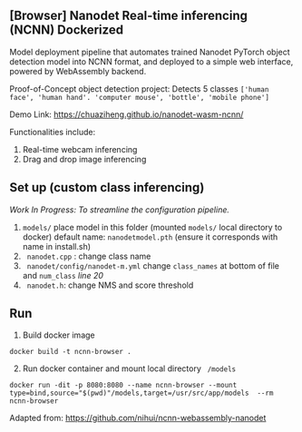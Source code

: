 ##  [Browser] Nanodet Real-time inferencing (NCNN) Dockerized

Model deployment pipeline that automates trained Nanodet PyTorch object detection model into NCNN format, and deployed to a simple web interface, powered by WebAssembly backend.

Proof-of-Concept object detection project: Detects 5 classes ```['human face', 'human hand'. 'computer mouse', 'bottle', 'mobile phone'] ```

Demo Link: https://chuaziheng.github.io/nanodet-wasm-ncnn/

Functionalities include:
1. Real-time webcam inferencing
2. Drag and drop image inferencing


## Set up (custom class inferencing)

<i>Work In Progress: To streamline the configuration pipeline.</i>

1. ```models/``` place model in this folder (mounted ```models/``` local directory to docker) default name: ```nanodetmodel.pth``` (ensure it corresponds with name in install.sh)
2. ``` nanodet.cpp``` : change class name
3. ``` nanodet/config/nanodet-m.yml``` change ```class_names``` at bottom of file and ```num_class``` *line 20*
4. ``` nanodet.h```: change NMS and score threshold

## Run 

1. Build docker image
```
docker build -t ncnn-browser .
```
2. Run docker container and mount local directory ``` /models```
```
docker run -dit -p 8080:8080 --name ncnn-browser --mount type=bind,source="$(pwd)"/models,target=/usr/src/app/models  --rm ncnn-browser
```


Adapted from: https://github.com/nihui/ncnn-webassembly-nanodet
